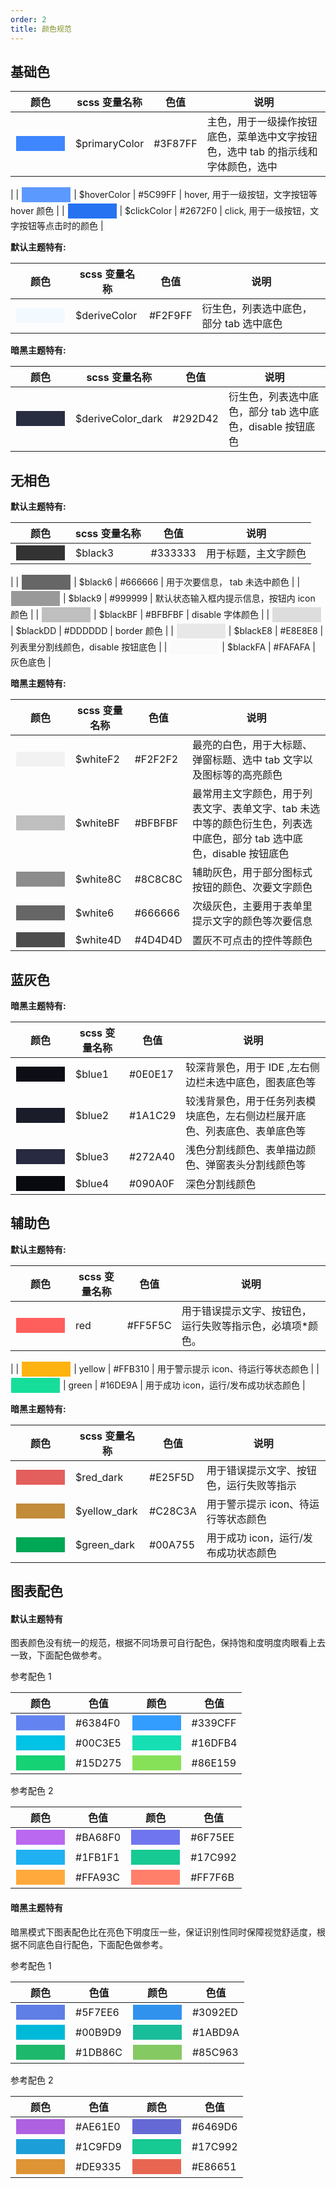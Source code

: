 ```yaml
---
order: 2
title: 颜色规范
---
```


## 基础色

| 颜色 | scss 变量名称  |色值  |说明  |
|---------|---------|---------|---------|
| <input style="background: #3F87FF;width: 80px; height: 26px;border: 1px solid #fff;" /> |   $primaryColor      |  #3F87FF       |  主色，用于一级操作按钮底色，菜单选中文字按钮色，选中 tab 的指示线和字体颜色，选中
   |
|     <input style="background: #5C99FF;width: 80px; height: 26px;border: 1px solid #fff;" />  |  $hoverColor     |   #5C99FF      |  hover, 用于一级按钮，文字按钮等 hover 颜色       |
|     <input style="background: #2672F0;width: 80px; height: 26px;border: 1px solid #fff;" />    |   $clickColor      |   #2672F0      | click, 用于一级按钮，文字按钮等点击时的颜色 |

**默认主题特有:**

| 颜色 | scss 变量名称  |色值  |说明  |
|---------|---------|---------|---------|
|  <input style="background: #F2F9FF;width: 80px; height: 26px;border: 1px solid #fff;" /> |    $deriveColor     |     #F2F9FF    | 衍生色，列表选中底色，部分 tab 选中底色 |

**暗黑主题特有:**

| 颜色 | scss 变量名称  |色值  |说明  |
|---------|---------|---------|---------|
|  <input style="background: #292D42;width: 80px; height: 26px;border: 1px solid #fff;" /> |    $deriveColor_dark     |     #292D42    | 衍生色，列表选中底色，部分 tab 选中底色，disable 按钮底色 |

## 无相色

**默认主题特有:**

| 颜色 |scss 变量名称  |色值  |说明  |
|---------|---------|---------|---------|
| <input style="background: #333333;width: 80px; height: 26px;border: 1px solid #fff;" /> |   $black3      |  #333333       |  用于标题，主文字颜色
   |
|     <input style="background: #666666;width: 80px; height: 26px;border: 1px solid #fff;" />  |  $black6     |   #666666      |  用于次要信息， tab 未选中颜色      |
|     <input style="background: #999999;width: 80px; height: 26px;border: 1px solid #fff;" />    |   $black9      |   #999999      | 默认状态输入框内提示信息，按钮内 icon 颜色 |
|  <input style="background: #BFBFBF;width: 80px; height: 26px;border: 1px solid #fff;" /> |     $blackBF    |     #BFBFBF    | disable 字体颜色 |
|  <input style="background: #DDDDDD;width: 80px; height: 26px;border: 1px solid #fff;" /> |     $blackDD    |     #DDDDDD    | border 颜色 |
|  <input style="background: #E8E8E8;width: 80px; height: 26px;border: 1px solid #fff;" /> |     $blackE8    |     #E8E8E8    | 列表里分割线颜色，disable 按钮底色 |
|  <input style="background: #FAFAFA;width: 80px; height: 26px;border: 1px solid #fff;" /> |     $blackFA    |     #FAFAFA    | 灰色底色 |

**暗黑主题特有:**

| 颜色 | scss 变量名称  |色值  |说明  |
|---------|---------|---------|---------|
|  <input style="background: #F2F2F2;width: 80px; height: 26px;border: 1px solid #fff;" /> |    $whiteF2     |     #F2F2F2    | 最亮的白色，用于大标题、弹窗标题、选中 tab 文字以及图标等的高亮颜色 |
|  <input style="background: #BFBFBF;width: 80px; height: 26px;border: 1px solid #fff;" /> |    $whiteBF     |     #BFBFBF    |   最常用主文字颜色，用于列表文字、表单文字、tab 未选中等的颜色衍生色，列表选中底色，部分 tab 选中底色，disable 按钮底色 |
|  <input style="background: #8C8C8C;width: 80px; height: 26px;border: 1px solid #fff;" /> |    $white8C     |     #8C8C8C    | 辅助灰色，用于部分图标式按钮的颜色、次要文字颜色 |
|  <input style="background: #666666;width: 80px; height: 26px;border: 1px solid #fff;" /> |    $white6     |     #666666    | 次级灰色，主要用于表单里提示文字的颜色等次要信息 |
|  <input style="background: #4D4D4D;width: 80px; height: 26px;border: 1px solid #fff;" /> |    $white4D     |     #4D4D4D    | 置灰不可点击的控件等颜色 |

## 蓝灰色

**暗黑主题特有:**

| 颜色 | scss 变量名称  |色值  |说明  |
|---------|---------|---------|---------|
|  <input style="background: #0E0E17;width: 80px; height: 26px;border: 1px solid #fff;" /> |    $blue1     |     #0E0E17    | 较深背景色，用于 IDE ,左右侧边栏未选中底色，图表底色等 |
|  <input style="background: #1A1C29;width: 80px; height: 26px;border: 1px solid #fff;" /> |    $blue2     |     #1A1C29    | 较浅背景色，用于任务列表模块底色，左右侧边栏展开底色、列表底色、表单底色等 |
|  <input style="background: #272A40;width: 80px; height: 26px;border: 1px solid #fff;" /> |    $blue3     |     #272A40    | 浅色分割线颜色、表单描边颜色、弹窗表头分割线颜色等 |
|  <input style="background: #090A0F;width: 80px; height: 26px;border: 1px solid #fff;" /> |    $blue4     |     #090A0F    | 深色分割线颜色 |

## 辅助色

**默认主题特有:**

| 颜色 |scss 变量名称  |色值  |说明  |
|---------|---------|---------|---------|
| <input style="background: #FF5F5C;width: 80px; height: 26px;border: 1px solid #fff;" /> |   red      |  #FF5F5C       |  用于错误提示文字、按钮色，运行失败等指示色，必填项*颜色。
   |
|     <input style="background: #FFB310;width: 80px; height: 26px;border: 1px solid #fff;" />  |  yellow     |   #FFB310      |  用于警示提示 icon、待运行等状态颜色      |
|     <input style="background: #16DE9A;width: 80px; height: 26px;border: 1px solid #fff;" />    |   green      |   #16DE9A      | 用于成功 icon，运行/发布成功状态颜色 |

**暗黑主题特有:**

| 颜色 | scss 变量名称  |色值  |说明  |
|---------|---------|---------|---------|
|  <input style="background: #E25F5D;width: 80px; height: 26px;border: 1px solid #fff;" /> |    $red_dark     |     #E25F5D    | 用于错误提示文字、按钮色，运行失败等指示 |
|  <input style="background: #C28C3A;width: 80px; height: 26px;border: 1px solid #fff;" /> |    $yellow_dark     |     #C28C3A    | 用于警示提示 icon、待运行等状态颜色 |
|  <input style="background: #00A755;width: 80px; height: 26px;border: 1px solid #fff;" /> |    $green_dark     |     #00A755    | 用于成功 icon，运行/发布成功状态颜色 |

## 图表配色

#### 默认主题特有

图表颜色没有统一的规范，根据不同场景可自行配色，保持饱和度明度肉眼看上去一致，下面配色做参考。

参考配色 1

| 颜色 |色值  |颜色  |色值  |
|---------|---------|---------|---------|
| <input style="background: #6384F0;width: 80px; height: 26px;border: 1px solid #fff;" /> |   #6384F0      |  <input style="background: #339CFF;width: 80px; height: 26px;border: 1px solid #fff;" />       |  #339CFF |
|     <input style="background: #00C3E5;width: 80px; height: 26px;border: 1px solid #fff;" />  |  #00C3E5     |   <input style="background: #16DFB4;width: 80px; height: 26px;border: 1px solid #fff;" />      |  #16DFB4      |
|     <input style="background: #15D275;width: 80px; height: 26px;border: 1px solid #fff;" />    |   #15D275      |   <input style="background: #86E159;width: 80px; height: 26px;border: 1px solid #fff;" />      | #86E159 |

参考配色 2

| 颜色 |色值  |颜色  |色值  |
|---------|---------|---------|---------|
| <input style="background: #BA68F0;width: 80px; height: 26px;border: 1px solid #fff;" /> |   #BA68F0      |  <input style="background: #6F75EE;width: 80px; height: 26px;border: 1px solid #fff;" />       |  #6F75EE |
|     <input style="background: #1FB1F1;width: 80px; height: 26px;border: 1px solid #fff;" />  |  #1FB1F1     |   <input style="background: #17C992;width: 80px; height: 26px;border: 1px solid #fff;" />      |  #17C992      |
|     <input style="background: #FFA93C;width: 80px; height: 26px;border: 1px solid #fff;" />    |   #FFA93C      |   <input style="background: #FF7F6B;width: 80px; height: 26px;border: 1px solid #fff;" />      | #FF7F6B |

#### 暗黑主题特有

暗黑模式下图表配色比在亮色下明度压一些，保证识别性同时保障视觉舒适度，根据不同底色自行配色，下面配色做参考。

参考配色 1

| 颜色 |色值  |颜色  |色值  |
|---------|---------|---------|---------|
| <input style="background: #5F7EE6;width: 80px; height: 26px;border: 1px solid #fff;" /> |   #5F7EE6      |  <input style="background: #3092ED;width: 80px; height: 26px;border: 1px solid #fff;" />       |  #3092ED |
|     <input style="background: #00B9D9;width: 80px; height: 26px;border: 1px solid #fff;" />  |  #00B9D9     |   <input style="background: #1ABD9A;width: 80px; height: 26px;border: 1px solid #fff;" />      |  #1ABD9A      |
|     <input style="background: #1DB86C;width: 80px; height: 26px;border: 1px solid #fff;" />    |   #1DB86C      |   <input style="background: #85C963;width: 80px; height: 26px;border: 1px solid #fff;" />      | #85C963 |

参考配色 2

| 颜色 |色值  |颜色  |色值  |
|---------|---------|---------|---------|
| <input style="background: #AE61E0;width: 80px; height: 26px;border: 1px solid #fff;" /> |   #AE61E0      |  <input style="background: #6469D6;width: 80px; height: 26px;border: 1px solid #fff;" />       |  #6469D6 |
|     <input style="background: #1C9FD9;width: 80px; height: 26px;border: 1px solid #fff;" />  |  #1C9FD9     |   <input style="background: #17C992;width: 80px; height: 26px;border: 1px solid #fff;" />      |  #17C992      |
|     <input style="background: #DE9335;width: 80px; height: 26px;border: 1px solid #fff;" />    |   #DE9335      |   <input style="background: #E86651;width: 80px; height: 26px;border: 1px solid #fff;" />      | #E86651 |
